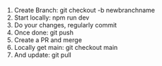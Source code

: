 1. Create Branch: git checkout -b newbranchname
2. Start locally: npm run dev
3. Do your changes, regularly commit
4. Once done: git push
5. Create a PR and merge
6. Locally get main: git checkout main
7. And update: git pull
